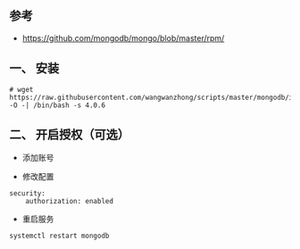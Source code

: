 ## 参考
- https://github.com/mongodb/mongo/blob/master/rpm/


## 一、 安装
```
# wget https://raw.githubusercontent.com/wangwanzhong/scripts/master/mongodb/ins_mongo.sh -O -| /bin/bash -s 4.0.6
```


## 二、 开启授权（可选）

- 添加账号

- 修改配置
```
security:
    authorization: enabled
```

- 重启服务
```
systemctl restart mongodb
```
